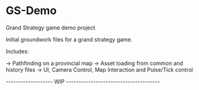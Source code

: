 # GS-Demo
Grand Strategy game demo project

Initial groundwork files for a grand strategy game.

Includes:

-> Pathfinding on a provincial map
-> Asset loading from common and history files
-> UI, Camera Control, Map Interaction and Pulse/Tick control

------------------- WIP --------------------------------------
